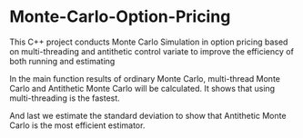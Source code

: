 # Monte-Carlo-Option-Pricing
This C++ project conducts Monte Carlo Simulation in option pricing based on multi-threading and  antithetic control variate to 
improve the efficiency of both running and estimating

In the main function results of ordinary Monte Carlo, multi-thread Monte Carlo and Antithetic Monte Carlo will be calculated. It shows that using
multi-threading is the fastest. 

And last we estimate the standard deviation to show that Antithetic Monte Carlo is the most efficient estimator. 
